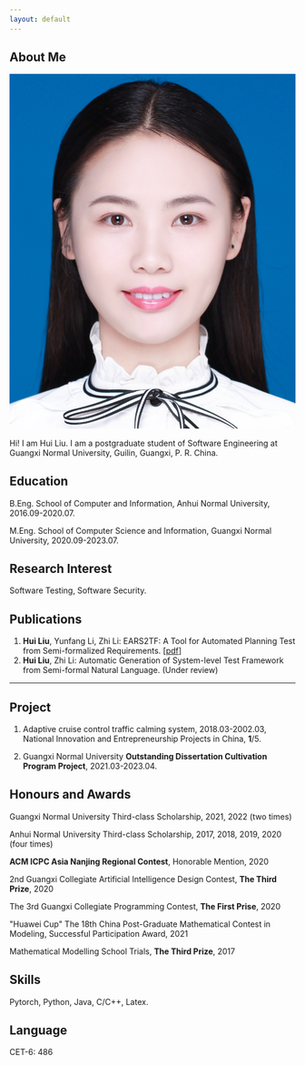```yaml
---
layout: default
---
```


## About Me

<img class="profile-picture" src="photolh.png">

Hi! I am Hui Liu. I am a postgraduate student of Software Engineering at Guangxi Normal University, Guilin, Guangxi, P. R. China.

## Education

B.Eng. School of Computer and Information, Anhui Normal University, 2016.09-2020.07.

M.Eng. School of Computer Science and Information, Guangxi Normal University, 2020.09-2023.07.

## Research Interest

Software Testing, Software Security.

## Publications

1. **Hui Liu**, Yunfang Li, Zhi Li: EARS2TF: A Tool for Automated Planning Test from Semi-formalized Requirements. \[[pdf](https://ksiresearch.org/seke/seke22paper/paper179.pdf)\]
2. **Hui Liu**, Zhi Li: Automatic Generation of System-level Test Framework from Semi-formal Natural Language. (Under review)

---
## Project

1. Adaptive cruise control traffic calming system, 2018.03-2002.03, National Innovation and Entrepreneurship Projects in China, **1**/5.

2. Guangxi Normal University **Outstanding Dissertation Cultivation Program Project**, 2021.03-2023.04.

## Honours and Awards

Guangxi Normal University Third-class Scholarship, 2021, 2022 (two times)

Anhui Normal University Third-class Scholarship, 2017, 2018, 2019, 2020 (four times)

**ACM ICPC Asia Nanjing Regional Contest**, Honorable Mention, 2020

2nd Guangxi Collegiate Artificial Intelligence Design Contest, **The Third Prize**, 2020

The 3rd Guangxi Collegiate Programming Contest, **The First Prise**, 2020

"Huawei Cup" The 18th China Post-Graduate Mathematical Contest in Modeling, Successful Participation Award, 2021

Mathematical Modelling School Trials,  **The Third Prize**, 2017

## Skills

Pytorch, Python, Java, C/C++, Latex.

## Language

CET-6: 486
